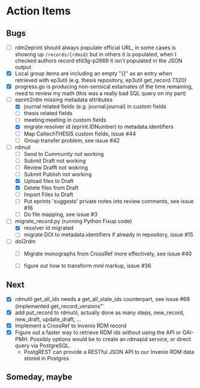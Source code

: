
Action Items
============

Bugs
----

- [ ] rdm2eprint should always populate official URL, in some cases is showing up `/records/{rdmid}` but in others it is populated, when I checked authors record efd3g-p2669 it isn't populated in the JSON output
- [x] Local group items are including an empty "{}" as an entry when retrieved with ep3util (e.g. thesis repository, ep3util get_record 7320)
- [x] progress.go is producing non-sensical estamates of the time remaining, need to review my math (this was a really bad SQL query on my part)
- [ ] eprint2rdm missing metadata attributes
	- [x] journal related fields (e.g. journal:journal) in custom fields
	- [ ] thesis related fields
	- [ ] meeting:meeting in custom fields
	- [x] migrate resolver id (eprint.IDNumber) to metadata.identifiers
	- [ ] Map CaltechTHESIS custom fields, issue #44
	- [ ] Group transfer problem, see issue #42
- [ ] rdmuil
	- [ ] Send to Cummunity not working
	- [ ] Submit Draft not working
    - [ ] Review Drafft not wokring
	- [ ] Submit Publish not working
	- [x] Upload files to Draft
	- [x] Delete files from Draft
	- [ ] Import Files to Draft
	- [ ] Put eprints 'suggests' private notes into review comments, see issue #16
	- [ ] Do file mapping, see issue #3 
- [ ] migrate_record.py (running Python Fixup code)
	- [x] resolver id migrated
	- [ ] migrate DOI to metadata.identifiers if already in repository, issue #15
- [ ] doi2rdm
	- [ ] Migrate monographs from CrossRef more effectively, see issue #40
	- [ ] figure out how to transform mml markup, issue #36


Next
----

- [x] rdmutil get_all_ids needs a get_all_stale_ids counterpart, see issue #68 (implemented get_record_versions"`
- [x] add put_record to rdmutil, actually done as many steps, new_record, new_draft, update_draft, ...
- [x] Implement a CrossRef to Invenio RDM record
- [x] Figure out a faster way to retrieve RDM ids without using the API or OAI-PMH. Possibly options would be to create an rdmapid service, or direct query via PostgreSQL. 
	- PostgREST can provide a RESTful JSON API to our Invenio RDM data stored in Postgres

Someday, maybe
--------------

